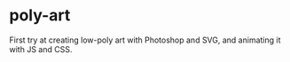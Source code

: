 # poly-art
First try at creating low-poly art with Photoshop and SVG, and animating it with JS and CSS.
